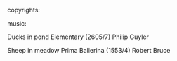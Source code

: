 
copyrights:

music:

Ducks in pond
Elementary (2605/7)
Philip Guyler


Sheep in meadow
Prima Ballerina (1553/4)
Robert Bruce
